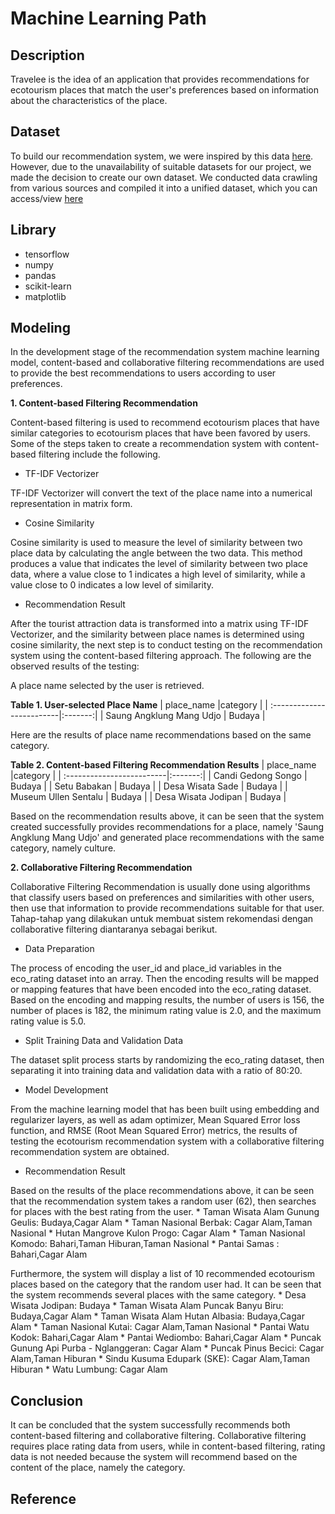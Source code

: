 # **Machine Learning Path**

## **Description**
Travelee is the idea of an application that provides recommendations for ecotourism places that match the user's preferences based on information about the characteristics of the place.

## Dataset
To build our recommendation system, we were inspired by this data [here](https://www.kaggle.com/datasets/azharianisah/infotempatwisata). However, due to the unavailability of suitable datasets for our project, we made the decision to create our own dataset. We conducted data crawling from various sources and compiled it into a unified dataset, which you can access/view [here](https://docs.google.com/spreadsheets/d/1LYUxO6RhsTFx_NpP7jZO3RmqXP51CP_JjiNMqDSA27Q/edit?amp;usp=embed_facebook#gid=195252240)

## Library
* tensorflow
* numpy
* pandas
* scikit-learn
* matplotlib 

## **Modeling**

In the development stage of the recommendation system machine learning model, content-based and collaborative filtering recommendations are used to provide the best recommendations to users according to user preferences.

  **1. Content-based Filtering Recommendation**

Content-based filtering is used to recommend ecotourism places that have similar categories to ecotourism places that have been favored by users. Some of the steps taken to create a recommendation system with content-based filtering include the following.

* TF-IDF Vectorizer

TF-IDF Vectorizer will convert the text of the place name into a numerical representation in matrix form.

* Cosine Similarity

Cosine similarity is used to measure the level of similarity between two place data by calculating the angle between the two data. This method produces a value that indicates the level of similarity between two place data, where a value close to 1 indicates a high level of similarity, while a value close to 0 indicates a low level of similarity.

* Recommendation Result

After the tourist attraction data is transformed into a matrix using TF-IDF Vectorizer, and the similarity between place names is determined using cosine similarity, the next step is to conduct testing on the recommendation system using the content-based filtering approach. The following are the observed results of the testing:

A place name selected by the user is retrieved.

**Table 1. User-selected Place Name**
| place_name                |category |
| :-------------------------|:-------:|
| Saung Angklung Mang Udjo  | Budaya  |

Here are the results of place name recommendations based on the same category.

**Table 2. Content-based Filtering Recommendation Results**
| place_name                |category |
| :-------------------------|:-------:|
| Candi Gedong Songo	       | Budaya  |
| Setu Babakan	             | Budaya  |
| Desa Wisata Sade	         | Budaya  |
| Museum Ullen Sentalu	     | Budaya  |
| Desa Wisata Jodipan	      | Budaya  |

Based on the recommendation results above, it can be seen that the system created successfully provides recommendations for a place, namely 'Saung Angklung Mang Udjo' and generated place recommendations with the same category, namely culture.

**2. Collaborative Filtering Recommendation**

Collaborative Filtering Recommendation is usually done using algorithms that classify users based on preferences and similarities with other users, then use that information to provide recommendations suitable for that user. Tahap-tahap yang dilakukan untuk membuat sistem rekomendasi dengan collaborative filtering diantaranya sebagai berikut.

* Data Preparation

The process of encoding the user_id and place_id variables in the eco_rating dataset into an array. Then the encoding results will be mapped or mapping features that have been encoded into the eco_rating dataset. Based on the encoding and mapping results, the number of users is 156, the number of places is 182, the minimum rating value is 2.0, and the maximum rating value is 5.0.

* Split Training Data and Validation Data

The dataset split process starts by randomizing the eco_rating dataset, then separating it into training data and validation data with a ratio of 80:20.

* Model Development

From the machine learning model that has been built using embedding and regularizer layers, as well as adam optimizer, Mean Squared Error loss function, and RMSE (Root Mean Squared Error) metrics, the results of testing the ecotourism recommendation system with a collaborative filtering recommendation system are obtained.

* Recommendation Result

Based on the results of the place recommendations above, it can be seen that the recommendation system takes a random user (62), then searches for places with the best rating from the user.
    * Taman Wisata Alam Gunung Geulis: Budaya,Cagar Alam
    * Taman Nasional Berbak: Cagar Alam,Taman Nasional
    * Hutan Mangrove Kulon Progo: Cagar Alam
    * Taman Nasional Komodo: Bahari,Taman Hiburan,Taman Nasional
    * Pantai Samas : Bahari,Cagar Alam

Furthermore, the system will display a list of 10 recommended ecotourism places based on the category that the random user had. It can be seen that the system recommends several places with the same category.
    * Desa Wisata Jodipan: Budaya
    * Taman Wisata Alam Puncak Banyu Biru: Budaya,Cagar Alam
    * Taman Wisata Alam Hutan Albasia: Budaya,Cagar Alam
    * Taman Nasional Kutai: Cagar Alam,Taman Nasional
    * Pantai Watu Kodok: Bahari,Cagar Alam
    * Pantai Wediombo: Bahari,Cagar Alam
    * Puncak Gunung Api Purba - Nglanggeran: Cagar Alam
    * Puncak Pinus Becici: Cagar Alam,Taman Hiburan
    * Sindu Kusuma Edupark (SKE): Cagar Alam,Taman Hiburan
    * Watu Lumbung: Cagar Alam

## **Conclusion**

It can be concluded that the system successfully recommends both content-based filtering and collaborative filtering. Collaborative filtering requires place rating data from users, while in content-based filtering, rating data is not needed because the system will recommend based on the content of the place, namely the category.

## **Reference**
